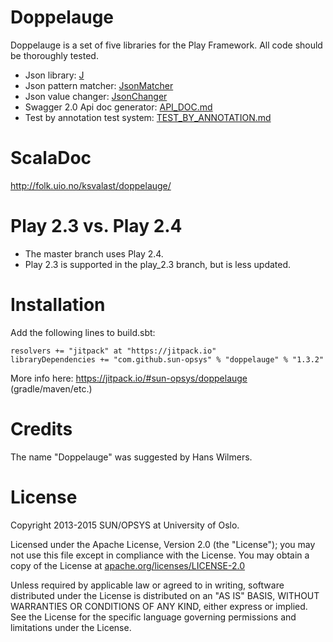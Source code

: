 
Doppelauge
==========

Doppelauge is a set of five libraries for the Play Framework.
All code should be thoroughly tested.

* Json library: [J](JSON.md#j)
* Json pattern matcher: [JsonMatcher](JSON.md#jsonmatcher)
* Json value changer: [JsonChanger](JSON.md#jsonchanger)
* Swagger 2.0 Api doc generator: [API_DOC.md](API_DOC.md)
* Test by annotation test system: [TEST_BY_ANNOTATION.md](TEST_BY_ANNOTATION.md)



ScalaDoc
========
http://folk.uio.no/ksvalast/doppelauge/



Play 2.3 vs. Play 2.4
=====================

* The master branch uses Play 2.4.
* Play 2.3 is supported in the play_2.3 branch, but is less updated.



Installation
============
Add the following lines to build.sbt:

  ```
  resolvers += "jitpack" at "https://jitpack.io"
  libraryDependencies += "com.github.sun-opsys" % "doppelauge" % "1.3.2"
  ```

  More info here: https://jitpack.io/#sun-opsys/doppelauge (gradle/maven/etc.)


Credits
=======
The name "Doppelauge" was suggested by Hans Wilmers.


License
==========

Copyright 2013-2015 SUN/OPSYS at University of Oslo.

Licensed under the Apache License, Version 2.0 (the "License");
you may not use this file except in compliance with the License.
You may obtain a copy of the License at [apache.org/licenses/LICENSE-2.0](http://www.apache.org/licenses/LICENSE-2.0)

Unless required by applicable law or agreed to in writing, software
distributed under the License is distributed on an "AS IS" BASIS,
WITHOUT WARRANTIES OR CONDITIONS OF ANY KIND, either express or implied.
See the License for the specific language governing permissions and
limitations under the License.

